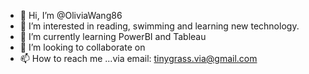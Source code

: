 - 👋 Hi, I’m @OliviaWang86
- 👀 I’m interested in reading, swimming and learning new technology.
- 🌱 I’m currently learning PowerBI and Tableau
- 💞️ I’m looking to collaborate on 
- 📫 How to reach me ...via email: tinygrass.via@gmail.com

<!---
OliviaWang86/OliviaWang86 is a ✨ special ✨ repository because its `README.md` (this file) appears on your GitHub profile.
You can click the Preview link to take a look at your changes.
--->
